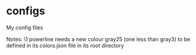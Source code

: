 # configs
My config files

Notes:
  \1 powerline needs a new colour gray25 (one less than gray3) to be defined in its colors.json file in its root directory
